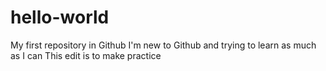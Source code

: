 # hello-world
My first repository in Github
I'm new to Github and trying to learn as much as I can
This edit is to make practice
